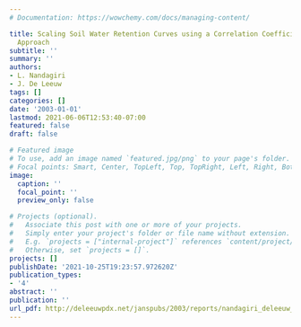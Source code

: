 ```yaml
---
# Documentation: https://wowchemy.com/docs/managing-content/

title: Scaling Soil Water Retention Curves using a Correlation Coefficient Maximization
  Approach
subtitle: ''
summary: ''
authors:
- L. Nandagiri
- J. De Leeuw
tags: []
categories: []
date: '2003-01-01'
lastmod: 2021-06-06T12:53:40-07:00
featured: false
draft: false

# Featured image
# To use, add an image named `featured.jpg/png` to your page's folder.
# Focal points: Smart, Center, TopLeft, Top, TopRight, Left, Right, BottomLeft, Bottom, BottomRight.
image:
  caption: ''
  focal_point: ''
  preview_only: false

# Projects (optional).
#   Associate this post with one or more of your projects.
#   Simply enter your project's folder or file name without extension.
#   E.g. `projects = ["internal-project"]` references `content/project/deep-learning/index.md`.
#   Otherwise, set `projects = []`.
projects: []
publishDate: '2021-10-25T19:23:57.972620Z'
publication_types:
- '4'
abstract: ''
publication: ''
url_pdf: http://deleeuwpdx.net/janspubs/2003/reports/nandagiri_deleeuw_R_03.pdf
---
```

